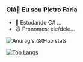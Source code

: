 ### Olá👋 Eu sou Pietro Faria



- 🌱 Estudando C# ...
- 😄 Pronomes: ele/dele...


![Anurag's GitHub stats](https://github-readme-stats.vercel.app/api?username=pietrouww&show_icons=true&theme=dark)

[![Top Langs](https://github-readme-stats.vercel.app/api/top-langs/?username=pietrouww&icons=true&theme=dark&layout=compact )](https://github.com/anuraghazra/github-readme-stats?theme=dark)





